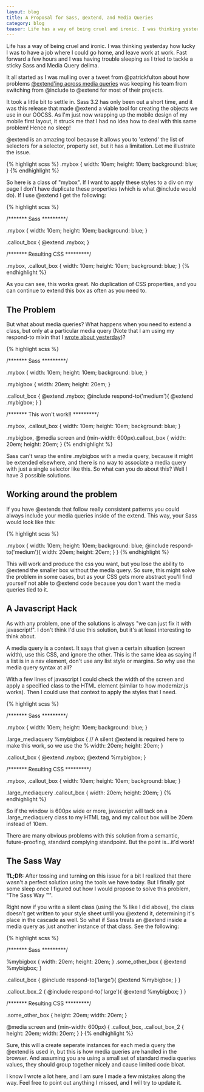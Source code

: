 ```yaml
---
layout: blog
title: A Proposal for Sass, @extend, and Media Queries
category: blog
teaser: Life has a way of being cruel and ironic. I was thinking yesterday how lucky I was to have a job where I could go home, and leave work at work. Fast forward a few hours and I was having trouble sleeping as I tried to tackle a sticky Sass and Media Query delima.
---
```


Life has a way of being cruel and ironic. I was thinking yesterday how lucky I was to have a job where I could go home, and leave work at work. Fast forward a few hours and I was having trouble sleeping as I tried to tackle a sticky Sass and Media Query delima.

It all started as I was mulling over a tweet from @patrickfulton about how problems <a href="https://twitter.com/patrickfulton/status/257988454376431617" target="_blank">@extend'ing across media queries</a> was keeping his team from switching from @include to @extend for most of their projects.

It took a little bit to settle in. Sass 3.2 has only been out a short time, and it was this release that made @extend a viable tool for creating the objects we use in our OOCSS. As I'm just now wrapping up the mobile design of my mobile first layout, it struck me that I had no idea how to deal with this same problem! Hence no sleep!

@extend is an amazing tool because it allows you to 'extend' the list of selectors for a selector, property set, but it has a limitation. Let me illustrate the issue.

{% highlight scss %}
.mybox {
  width: 10em;
  height: 10em;
  background: blue;
}
{% endhighlight %}

So here is a class of "mybox". If I want to apply these styles to a div on my page I don't have duplicate these properties (which is what @include would do). If I use @extend I get the following:

{% highlight scss %}

/*******   Sass   *********/

.mybox {
  width: 10em;
  height: 10em;
  background: blue;
}

.callout_box {
  @extend .mybox;
}

/*******   Resulting CSS   *********/

.mybox, .callout_box {
  width: 10em;
  height: 10em;
  background: blue;
}
{% endhighlight %}

As you can see, this works great. No duplication of CSS properties, and you can continue to extend this box as often as you need to.

<h2>The Problem</h2>
But what about media queries? What happens when you need to extend a class, but only at a particular media query (Note that I am using my respond-to mixin that I <a href="/blog/sass-abstraction-and-media-queries">wrote about yesterday</a>)?

{% highlight scss %}


/*******   Sass   *********/

.mybox {
  width: 10em;
  height: 10em;
  background: blue;
}

.mybigbox {
  width: 20em;
  height: 20em;
}

.callout_box {
  @extend .mybox;
  @include respond-to('medium'){
    @extend .mybigbox;
  }
}

/*******   This won't work!!   *********/

.mybox, .callout_box {
  width: 10em;
  height: 10em;
  background: blue;
}

.mybigbox, @media screen and (min-width: 600px).callout_box {
  width: 20em;
  height: 20em;
}
{% endhighlight %}

Sass can't wrap the entire .mybigbox with a media query, because it might be extended elsewhere, and there is no way to associate a media query with just a single selector like this. So what can you do about this? Well I have 3 possible solutions.

<h2>Working around the problem</h2>

If you have @extends that follow really consistent patterns you could always include your media queries inside of the extend. This way, your Sass would look like this:

{% highlight scss %}

.mybox {
  width: 10em;
  height: 10em;
  background: blue;
  @include respond-to('medium'){
    width: 20em;
    height: 20em;
  }
}
{% endhighlight %}

This will work and produce the css you want, but you lose the ability to @extend the smaller box without the media query. So sure, this might solve the problem in some cases, but as your CSS gets more abstract you'll find yourself not able to @extend code because you don't want the media queries tied to it.

<h2>A Javascript Hack</h2>

As with any problem, one of the solutions is always "we can just fix it with javascript!". I don't think I'd use this solution, but it's at least interesting to think about.

A media query is a context. It says that given a certain situation (screen width), use this CSS, and ignore the other. This is the same idea as saying if a list is in a nav element, don't use any list style or margins. So why use the media query syntax at all?

With a few lines of javascript I could check the width of the screen and apply a specified class to the HTML element (similar to how modernizr.js works). Then I could use that context to apply the styles that I need.

{% highlight scss %}

/*******   Sass   *********/

.mybox {
  width: 10em;
  height: 10em;
  background: blue;
}

.large_mediaquery %mybigbox {
// A silent @extend is required here to make this work, so we use the %
  width: 20em;
  height: 20em;
}

.callout_box {
  @extend .mybox;
  @extend %mybigbox;
}

/*******   Resulting CSS  *********/

.mybox, .callout_box {
  width: 10em;
  height: 10em;
  background: blue;
}

.large_mediaquery .callout_box {
  width: 20em;
  height: 20em;
}
{% endhighlight %}

So if the window is 600px wide or more, javascript will tack on a .large_mediaquery class to my HTML tag, and my callout box will be 20em instead of 10em.

There are many obvious problems with this solution from a semantic, future-proofing, standard complying standpoint. But the point is...it'd work!

<h2>The Sass Way</h2>

<b>TL;DR:</b> After tossing and turning on this issue for a bit I realized that there wasn't a perfect solution using the tools we have today. But I finally got some sleep once I figured out how I would propose to solve this problem, "The Sass Way &trade;".

Right now if you write a silent class (using the % like I did above), the class doesn't get written to your style sheet until you @extend it, determining it's place in the cascade as well. So what if Sass treats an @extend inside a media query as just another instance of that class. See the following:

{% highlight scss %}

/*******   Sass   *********/

%mybigbox {
  width: 20em;
  height: 20em;
}
.some_other_box {
  @extend %mybigbox;
}

.callout_box {
  @include respond-to('large'){
    @extend %mybigbox;
  }
}

.callout_box_2 {
  @include respond-to('large'){
    @extend %mybigbox;
  }
}

/*******   Resulting CSS  *********/

.some_other_box {
  height: 20em;
  width: 20em;
}

@media screen and (min-width: 600px) {
  .callout_box, .callout_box_2 {
  height: 20em;
  width: 20em;
  }
}
{% endhighlight %}

Sure, this will a create seperate instances for each media query the @extend is used in, but this is how media queries are handled in the browser. And assuming you are using a small set of standard media queries values, they should group together nicely and cause limited code bloat.

I know I wrote a lot here, and I am sure I made a few mistakes along the way. Feel free to point out anything I missed, and I will try to update it.
